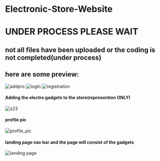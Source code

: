 # Electronic-Store-Website
<h1>UNDER PROCESS PLEASE WAIT</h1><h2>not all files have been uploaded or the coding is not completed(under process)</h2>


## here are some preview:
![addpro](https://github.com/aakif100/Electronic-Store-Website/assets/137098447/59f650c5-0696-4ed6-b99f-0e8825eb766d)
![login](https://github.com/aakif100/Electronic-Store-Website/assets/137098447/a1d39031-c5f8-47b1-aa99-5d9119c0a765)
![registration](https://github.com/aakif100/Electronic-Store-Website/assets/137098447/17ac2e41-dc10-4d79-b129-3786c1b2b68a)


<h4>Adding the electro gadgets to the store(represention ONLY)</h4>

![s23](https://github.com/aakif100/Electronic-Store-Website/assets/137098447/f18016cd-9d92-4afe-bc4b-967ba1c0be52)

<h4>profile pic</h4>

![profile_pic](https://github.com/aakif100/Electronic-Store-Website/assets/137098447/94ff985a-b16b-486a-a913-3f78f3081aa1)

<h4>landing page nav bar and the page will consist of the gadgets</h4>

![landing page](https://github.com/aakif100/Electronic-Store-Website/assets/137098447/26dd5668-634b-4e16-851c-a3ffcbfb070d)
